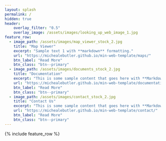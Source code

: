 ```yaml
---
layout: splash
permalink: /
hidden: true
header:
    overlay_filter: "0.5"
    overlay_image: /assets/images/looking_up_web_image_1.jpg
feature_row:
  - image_path: /assets/images/map_viewer_stock_2.jpg
    title: "Map Viewer"
    excerpt: "Sample text 1 with **markdown** formatting."
    url: "https://michealebutler.github.io/min-web-template/maps/"
    btn_label: "Read More"
    btn_class: "btn--primary"
  - image_path: /assets/images/documents_stock_2.jpg
    title: "Documentation"
    excerpt: "This is some sample content that goes here with **Markdown** formatting."
    url: "https://michealebutler.github.io/min-web-template/documentation/"
    btn_label: "Read More"
    btn_class: "btn--primary"
  - image_path: /assets/images/contact_stock_2.jpg
    title: "Contact Us"
    excerpt: "This is some sample content that goes here with **Markdown** formatting."
    url: "https://michealebutler.github.io/min-web-template/contact/"
    btn_label: "Read More"
    btn_class: "btn--primary"
---
```


{% include feature_row %}

